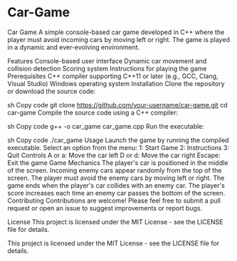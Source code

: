 # Car-Game

Car Game
A simple console-based car game developed in C++ where the player must avoid incoming cars by moving left or right. The game is played in a dynamic and ever-evolving environment.

Features
Console-based user interface
Dynamic car movement and collision detection
Scoring system
Instructions for playing the game
Prerequisites
C++ compiler supporting C++11 or later (e.g., GCC, Clang, Visual Studio)
Windows operating system
Installation
Clone the repository or download the source code:

sh
Copy code
git clone https://github.com/your-username/car-game.git
cd car-game
Compile the source code using a C++ compiler:

sh
Copy code
g++ -o car_game car_game.cpp
Run the executable:

sh
Copy code
./car_game
Usage
Launch the game by running the compiled executable.
Select an option from the menu:
1: Start Game
2: Instructions
3: Quit
Controls
A or a: Move the car left
D or d: Move the car right
Escape: Exit the game
Game Mechanics
The player's car is positioned in the middle of the screen.
Incoming enemy cars appear randomly from the top of the screen.
The player must avoid the enemy cars by moving left or right.
The game ends when the player's car collides with an enemy car.
The player's score increases each time an enemy car passes the bottom of the screen.
Contributing
Contributions are welcome! Please feel free to submit a pull request or open an issue to suggest improvements or report bugs.

License
This project is licensed under the MIT License - see the LICENSE file for details.

This project is licensed under the MIT License - see the LICENSE file for details.
